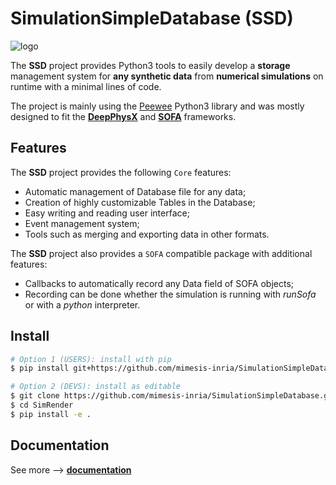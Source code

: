 # SimulationSimpleDatabase (SSD)

![logo](docs/src/_static/images/logo.svg)

The **SSD** project provides Python3 tools to easily develop a **storage** management system for **any synthetic data**
from **numerical simulations** on runtime with a minimal lines of code.

The project is mainly using the [Peewee](http://docs.peewee-orm.com/en/latest/) Python3 library and was mostly designed 
to fit the [**DeepPhysX**](https://github.com/mimesis-inria/DeepPhysX) and [**SOFA**](https://www.sofa-framework.org/) 
frameworks.


## Features

The **SSD** project provides the following `Core` features:
  * Automatic management of Database file for any data;
  * Creation of highly customizable Tables in the Database;
  * Easy writing and reading user interface; 
  * Event management system;
  * Tools such as merging and exporting data in other formats.

The **SSD** project also provides a `SOFA` compatible package with additional features:
  * Callbacks to automatically record any Data field of SOFA objects;
  * Recording can be done whether the simulation is running with *runSofa* or with a *python* interpreter.


## Install

``` bash
# Option 1 (USERS): install with pip
$ pip install git+https://github.com/mimesis-inria/SimulationSimpleDatabase.git

# Option 2 (DEVS): install as editable
$ git clone https://github.com/mimesis-inria/SimulationSimpleDatabase.git
$ cd SimRender
$ pip install -e .
```


## Documentation

See more ⟶ [**documentation**](https://mimesis-inria.github.io/SimulationSimpleDatabase/)